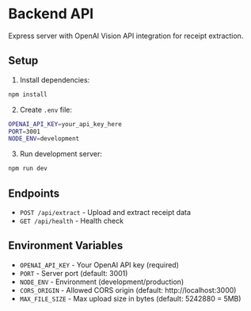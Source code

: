 # Backend API

Express server with OpenAI Vision API integration for receipt extraction.

## Setup

1. Install dependencies:
```bash
npm install
```

2. Create `.env` file:
```bash
OPENAI_API_KEY=your_api_key_here
PORT=3001
NODE_ENV=development
```

3. Run development server:
```bash
npm run dev
```

## Endpoints

- `POST /api/extract` - Upload and extract receipt data
- `GET /api/health` - Health check

## Environment Variables

- `OPENAI_API_KEY` - Your OpenAI API key (required)
- `PORT` - Server port (default: 3001)
- `NODE_ENV` - Environment (development/production)
- `CORS_ORIGIN` - Allowed CORS origin (default: http://localhost:3000)
- `MAX_FILE_SIZE` - Max upload size in bytes (default: 5242880 = 5MB)


